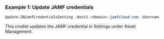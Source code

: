 ### Example 1: Update JAMF credentials
```powershell
Update-ZNJamfCredentialsSetting -Host1 <domain>.jamfcloud.com -Username myuser -Password mypassword

```

This cmdlet updates the JAMF credential in Settings under Asset Management.
